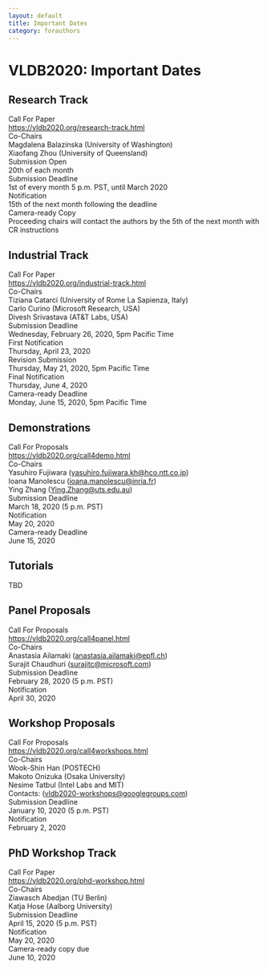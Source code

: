 ```yaml
---
layout: default
title: Important Dates
category: forauthors
---
```


# VLDB2020: Important Dates

## Research Track

<div class="col-group important-dates">
    <div class="col-3 id-head">Call For Paper</div>
    <div class="col-9 id-col"><a href="https://vldb2020.org/research-track.html">https://vldb2020.org/research-track.html</a></div>
</div>
<div class="col-group important-dates">
    <div class="col-3 id-head">Co-Chairs</div>
    <div class="col-9 id-col">Magdalena Balazinska (University of Washington)<br>
    Xiaofang Zhou (University of Queensland)</div>
</div>
<div class="col-group important-dates">
    <div class="col-3 id-head">Submission Open</div>
    <div class="col-9 id-col">20th of each month</div>
</div>
<div class="col-group important-dates">
    <div class="col-3 id-head">Submission Deadline</div>
    <div class="col-9 id-col">1st of every month 5 p.m. PST, until March 2020</div>
</div>
<div class="col-group important-dates">
    <div class="col-3 id-head">Notification</div>
    <div class="col-9 id-col">15th of the next month following the deadline</div>
</div>
<div class="col-group important-dates">
    <div class="col-3 id-head">Camera-ready Copy</div>
    <div class="col-9 id-col">Proceeding chairs will contact the authors by the 5th of the next month with CR instructions</div>
</div>

## Industrial Track

<div class="col-group important-dates">
    <div class="col-3 id-head">Call For Paper</div>
    <div class="col-9 id-col"><a href="https://vldb2020.org/industrial-track.html">https://vldb2020.org/industrial-track.html</a></div>
</div>
<div class="col-group important-dates">
    <div class="col-3 id-head">Co-Chairs</div>
    <div class="col-9 id-col">Tiziana Catarci (University of Rome La Sapienza, Italy)<br>Carlo Curino (Microsoft Research, USA)<br>Divesh Srivastava (AT&T Labs, USA)</div>
</div>
<div class="col-group important-dates">
    <div class="col-3 id-head">Submission Deadline</div>
    <div class="col-9 id-col">Wednesday, February 26, 2020, 5pm Pacific Time</div>
</div>
<div class="col-group important-dates">
    <div class="col-3 id-head">First Notification</div>
    <div class="col-9 id-col">Thursday, April 23, 2020</div>
</div>
<div class="col-group important-dates">
    <div class="col-3 id-head">Revision Submission</div>
    <div class="col-9 id-col">Thursday, May 21, 2020, 5pm Pacific Time</div>
</div>
<div class="col-group important-dates">
    <div class="col-3 id-head">Final Notification</div>
    <div class="col-9 id-col">Thursday, June 4, 2020</div>
</div>
<div class="col-group important-dates">
    <div class="col-3 id-head">Camera-ready Deadline</div>
    <div class="col-9 id-col">Monday, June 15, 2020, 5pm Pacific Time</div>
</div>

## Demonstrations

<div class="col-group important-dates">
    <div class="col-3 id-head">Call For Proposals</div>
    <div class="col-9 id-col"><a href="https://vldb2020.org/call4demo.html">https://vldb2020.org/call4demo.html</a></div>
</div>
<div class="col-group important-dates">
    <div class="col-3 id-head">Co-Chairs</div>
    <div class="col-9 id-col">Yasuhiro Fujiwara  (<a href="mailto:yasuhiro.fujiwara.kh@hco.ntt.co.jp">yasuhiro.fujiwara.kh@hco.ntt.co.jp</a>)<br>
Ioana Manolescu (<a href="mailto:ioana.manolescu@inria.fr">ioana.manolescu@inria.fr</a>)<br>Ying Zhang  (<a href="mailto:Ying.Zhang@uts.edu.au">Ying.Zhang@uts.edu.au</a>)</div>
</div>
<div class="col-group important-dates">
    <div class="col-3 id-head">Submission Deadline</div>
    <div class="col-9 id-col">March  18, 2020 (5 p.m. PST)</div>
</div>
<div class="col-group important-dates">
    <div class="col-3 id-head">Notification</div>
    <div class="col-9 id-col">May 20, 2020</div>
</div>
<div class="col-group important-dates">
    <div class="col-3 id-head">Camera-ready Deadline</div>
    <div class="col-9 id-col">June 15, 2020</div>
</div>

## Tutorials

TBD

## Panel Proposals

<div class="col-group important-dates">
    <div class="col-3 id-head">Call For Proposals</div>
    <div class="col-9 id-col"><a href="https://vldb2020.org/call4panel.html">https://vldb2020.org/call4panel.html</a></div>
</div>
<div class="col-group important-dates">
    <div class="col-3 id-head">Co-Chairs</div>
    <div class="col-9 id-col">Anastasia Ailamaki (<a href="mailto:anastasia.ailamaki@epfl.ch">anastasia.ailamaki@epfl.ch</a>)<br>
Surajit Chaudhuri (<a href="mailto:surajitc@microsoft.com">surajitc@microsoft.com</a>)</div>
</div>
<div class="col-group important-dates">
    <div class="col-3 id-head">Submission Deadline</div>
    <div class="col-9 id-col">February 28, 2020 (5 p.m. PST)</div>
</div>
<div class="col-group important-dates">
    <div class="col-3 id-head">Notification</div>
    <div class="col-9 id-col">April 30, 2020</div>
</div>

## Workshop Proposals

<div class="col-group important-dates">
    <div class="col-3 id-head">Call For Proposals</div>
    <div class="col-9 id-col"><a href="https://vldb2020.org/call4workshops.html">https://vldb2020.org/call4workshops.html</a></div>
</div>
<div class="col-group important-dates">
    <div class="col-3 id-head">Co-Chairs</div>
    <div class="col-9 id-col">Wook-Shin Han (POSTECH)<br>
Makoto Onizuka (Osaka University)<br>
Nesime Tatbul (Intel Labs and MIT)<br>
 <i class="far fa-envelope"></i>Contacts: (<a href="mailto:vldb2020-workshops@googlegroups.com">vldb2020-workshops@googlegroups.com</a>)</div>
</div>
<div class="col-group important-dates">
    <div class="col-3 id-head">Submission Deadline</div>
    <div class="col-9 id-col">January 10, 2020 (5 p.m. PST)</div>
</div>
<div class="col-group important-dates">
    <div class="col-3 id-head">Notification</div>
    <div class="col-9 id-col">February 2, 2020</div>
</div>

## PhD Workshop Track

<div class="col-group important-dates">
    <div class="col-3 id-head">Call For Paper</div>
    <div class="col-9 id-col"><a href="https://vldb2020.org/phd-workshop.html">https://vldb2020.org/phd-workshop.html</a></div>
</div>
<div class="col-group important-dates">
    <div class="col-3 id-head">Co-Chairs</div>
    <div class="col-9 id-col">
        Ziawasch Abedjan (TU Berlin)<br>
        Katja Hose (Aalborg University)
    </div>
</div>
<div class="col-group important-dates">
    <div class="col-3 id-head">Submission Deadline</div>
    <div class="col-9 id-col">April 15, 2020 (5 p.m. PST)</div>
</div>
<div class="col-group important-dates">
    <div class="col-3 id-head">Notification</div>
    <div class="col-9 id-col">May 20, 2020</div>
</div>
<div class="col-group important-dates">
    <div class="col-3 id-head">Camera-ready copy due</div>
    <div class="col-9 id-col">June 10, 2020</div>
</div>

